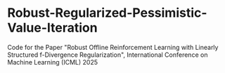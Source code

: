 # Robust-Regularized-Pessimistic-Value-Iteration
Code for the Paper "Robust Offline Reinforcement Learning with Linearly Structured f-Divergence Regularization", International Conference on Machine Learning (ICML) 2025
